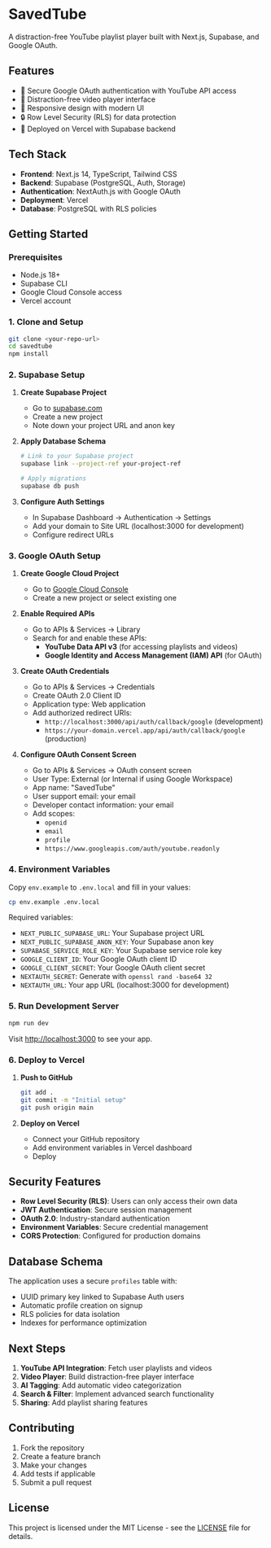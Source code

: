 # SavedTube

A distraction-free YouTube playlist player built with Next.js, Supabase, and Google OAuth.

## Features

- 🔐 Secure Google OAuth authentication with YouTube API access
- 🎯 Distraction-free video player interface
- 📱 Responsive design with modern UI
- 🔒 Row Level Security (RLS) for data protection
- 🚀 Deployed on Vercel with Supabase backend

## Tech Stack

- **Frontend**: Next.js 14, TypeScript, Tailwind CSS
- **Backend**: Supabase (PostgreSQL, Auth, Storage)
- **Authentication**: NextAuth.js with Google OAuth
- **Deployment**: Vercel
- **Database**: PostgreSQL with RLS policies

## Getting Started

### Prerequisites

- Node.js 18+ 
- Supabase CLI
- Google Cloud Console access
- Vercel account

### 1. Clone and Setup

```bash
git clone <your-repo-url>
cd savedtube
npm install
```

### 2. Supabase Setup

1. **Create Supabase Project**
   - Go to [supabase.com](https://supabase.com)
   - Create a new project
   - Note down your project URL and anon key

2. **Apply Database Schema**
   ```bash
   # Link to your Supabase project
   supabase link --project-ref your-project-ref
   
   # Apply migrations
   supabase db push
   ```

3. **Configure Auth Settings**
   - In Supabase Dashboard → Authentication → Settings
   - Add your domain to Site URL (localhost:3000 for development)
   - Configure redirect URLs

### 3. Google OAuth Setup

1. **Create Google Cloud Project**
   - Go to [Google Cloud Console](https://console.cloud.google.com)
   - Create a new project or select existing one

2. **Enable Required APIs**
   - Go to APIs & Services → Library
   - Search for and enable these APIs:
     - **YouTube Data API v3** (for accessing playlists and videos)
     - **Google Identity and Access Management (IAM) API** (for OAuth)

3. **Create OAuth Credentials**
   - Go to APIs & Services → Credentials
   - Create OAuth 2.0 Client ID
   - Application type: Web application
   - Add authorized redirect URIs:
     - `http://localhost:3000/api/auth/callback/google` (development)
     - `https://your-domain.vercel.app/api/auth/callback/google` (production)

4. **Configure OAuth Consent Screen**
   - Go to APIs & Services → OAuth consent screen
   - User Type: External (or Internal if using Google Workspace)
   - App name: "SavedTube"
   - User support email: your email
   - Developer contact information: your email
   - Add scopes:
     - `openid`
     - `email`
     - `profile`
     - `https://www.googleapis.com/auth/youtube.readonly`

### 4. Environment Variables

Copy `env.example` to `.env.local` and fill in your values:

```bash
cp env.example .env.local
```

Required variables:
- `NEXT_PUBLIC_SUPABASE_URL`: Your Supabase project URL
- `NEXT_PUBLIC_SUPABASE_ANON_KEY`: Your Supabase anon key
- `SUPABASE_SERVICE_ROLE_KEY`: Your Supabase service role key
- `GOOGLE_CLIENT_ID`: Your Google OAuth client ID
- `GOOGLE_CLIENT_SECRET`: Your Google OAuth client secret
- `NEXTAUTH_SECRET`: Generate with `openssl rand -base64 32`
- `NEXTAUTH_URL`: Your app URL (localhost:3000 for development)

### 5. Run Development Server

```bash
npm run dev
```

Visit [http://localhost:3000](http://localhost:3000) to see your app.

### 6. Deploy to Vercel

1. **Push to GitHub**
   ```bash
   git add .
   git commit -m "Initial setup"
   git push origin main
   ```

2. **Deploy on Vercel**
   - Connect your GitHub repository
   - Add environment variables in Vercel dashboard
   - Deploy

## Security Features

- **Row Level Security (RLS)**: Users can only access their own data
- **JWT Authentication**: Secure session management
- **OAuth 2.0**: Industry-standard authentication
- **Environment Variables**: Secure credential management
- **CORS Protection**: Configured for production domains

## Database Schema

The application uses a secure `profiles` table with:
- UUID primary key linked to Supabase Auth users
- Automatic profile creation on signup
- RLS policies for data isolation
- Indexes for performance optimization

## Next Steps

1. **YouTube API Integration**: Fetch user playlists and videos
2. **Video Player**: Build distraction-free player interface
3. **AI Tagging**: Add automatic video categorization
4. **Search & Filter**: Implement advanced search functionality
5. **Sharing**: Add playlist sharing features

## Contributing

1. Fork the repository
2. Create a feature branch
3. Make your changes
4. Add tests if applicable
5. Submit a pull request

## License

This project is licensed under the MIT License - see the [LICENSE](LICENSE) file for details.
